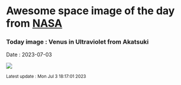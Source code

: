 
# Awesome space image of the day from [NASA](https://api.nasa.gov/)

### Today image : Venus in Ultraviolet from Akatsuki
Date : 2023-07-03

![](https://apod.nasa.gov/apod/image/2307/VenusUv_akatsuki_1024.jpg)

<small>Latest update : Mon Jul  3 18:17:01 2023</small>
        